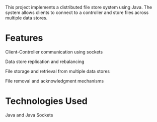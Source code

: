 This project implements a distributed file store system using Java. The system allows clients to connect to a controller and store files across multiple data stores.

# Features


Client-Controller communication using sockets

Data store replication and rebalancing

File storage and retrieval from multiple data stores

File removal and acknowledgment mechanisms


# Technologies Used


Java and Java Sockets
